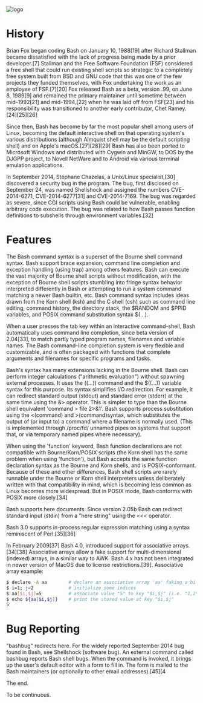 ![logo](/asset/bash/bash.png)

# History

Brian Fox began coding Bash on January 10, 1988[19] after Richard Stallman became dissatisfied with the lack of progress being made by a prior developer.[7] Stallman and the Free Software Foundation (FSF) considered a free shell that could run existing shell scripts so strategic to a completely free system built from BSD and GNU code that this was one of the few projects they funded themselves, with Fox undertaking the work as an employee of FSF.[7][20] Fox released Bash as a beta, version .99, on June 8, 1989[9] and remained the primary maintainer until sometime between mid-1992[21] and mid-1994,[22] when he was laid off from FSF[23] and his responsibility was transitioned to another early contributor, Chet Ramey.[24][25][26]

Since then, Bash has become by far the most popular shell among users of Linux, becoming the default interactive shell on that operating system's various distributions (although Almquist shell may be the default scripting shell) and on Apple's macOS.[27][28][29] Bash has also been ported to Microsoft Windows and distributed with Cygwin and MinGW, to DOS by the DJGPP project, to Novell NetWare and to Android via various terminal emulation applications.

In September 2014, Stéphane Chazelas, a Unix/Linux specialist,[30] discovered a security bug in the program. The bug, first disclosed on September 24, was named Shellshock and assigned the numbers CVE-2014-6271, CVE-2014-6277[31] and CVE-2014-7169. The bug was regarded as severe, since CGI scripts using Bash could be vulnerable, enabling arbitrary code execution. The bug was related to how Bash passes function definitions to subshells through environment variables.[32]

# Features

The Bash command syntax is a superset of the Bourne shell command syntax. Bash support brace expansion, command line completion and exception handling (using trap) among others features. Bash can execute the vast majority of Bourne shell scripts without modification, with the exception of Bourne shell scripts stumbling into fringe syntax behavior interpreted differently in Bash or attempting to run a system command matching a newer Bash builtin, etc. Bash command syntax includes ideas drawn from the Korn shell (ksh) and the C shell (csh) such as command line editing, command history, the directory stack, the $RANDOM and $PPID variables, and POSIX command substitution syntax $(…).

When a user presses the tab key within an interactive command-shell, Bash automatically uses command line completion, since beta version of 2.04[33], to match partly typed program names, filenames and variable names. The Bash command-line completion system is very flexible and customizable, and is often packaged with functions that complete arguments and filenames for specific programs and tasks.

Bash's syntax has many extensions lacking in the Bourne shell. Bash can perform integer calculations ("arithmetic evaluation") without spawning external processes. It uses the ((…)) command and the $((…)) variable syntax for this purpose. Its syntax simplifies I/O redirection. For example, it can redirect standard output (stdout) and standard error (stderr) at the same time using the &> operator. This is simpler to type than the Bourne shell equivalent 'command > file 2>&1'. Bash supports process substitution using the <(command) and >(command)syntax, which substitutes the output of (or input to) a command where a filename is normally used. (This is implemented through /proc/fd/ unnamed pipes on systems that support that, or via temporary named pipes where necessary).

When using the 'function' keyword, Bash function declarations are not compatible with Bourne/Korn/POSIX scripts (the Korn shell has the same problem when using 'function'), but Bash accepts the same function declaration syntax as the Bourne and Korn shells, and is POSIX-conformant. Because of these and other differences, Bash shell scripts are rarely runnable under the Bourne or Korn shell interpreters unless deliberately written with that compatibility in mind, which is becoming less common as Linux becomes more widespread. But in POSIX mode, Bash conforms with POSIX more closely.[34]

Bash supports here documents. Since version 2.05b Bash can redirect standard input (stdin) from a "here string" using the <<< operator.

Bash 3.0 supports in-process regular expression matching using a syntax reminiscent of Perl.[35][36]

In February 2009[37] Bash 4.0, introduced support for associative arrays.[34][38] Associative arrays allow a fake support for multi-dimensional (indexed) arrays, in a similar way to AWK. Bash 4.x has not been integrated in newer version of MacOS due to license restrictions.[39]. Associative array example:

```bash
$ declare -A aa        # declare an associative array 'aa' faking a bi-dimensional indexed array
$ i=1; j=2             # initialize some indices
$ aa[$i,$j]=5          # associate value "5" to key "$i,$j" (i.e. "1,2")
$ echo ${aa[$i,$j]}    # print the stored value at key "$i,$j"
5
```

# Bug Reporting

"bashbug" redirects here. For the widely reported September 2014 bug found in Bash, see Shellshock (software bug).
An external command called bashbug reports Bash shell bugs. When the command is invoked, it brings up the user's default editor with a form to fill in. The form is mailed to the Bash maintainers (or optionally to other email addresses).[45][4

The end.

To be continuous.
